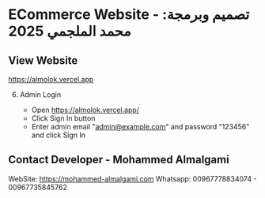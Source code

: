 # ECommerce Website - تصميم وبرمجة: محمد الملجمي 2025

## View Website

https://almolok.vercel.app

6. Admin Login

   - Open https://almolok.vercel.app/
   - Click Sign In button
   - Enter admin email "admin@example.com" and password "123456" and click Sign In

## Contact Developer - Mohammed Almalgami

WebSite: https://mohammed-almalgami.com
Whatsapp: 00967778834074 - 00967735845762

